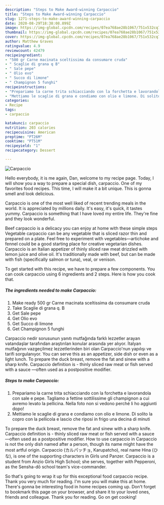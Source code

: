 ```yaml
---
description: "Steps to Make Award-winning Carpaccio"
title: "Steps to Make Award-winning Carpaccio"
slug: 1271-steps-to-make-award-winning-carpaccio
date: 2020-08-29T18:38:08.899Z
image: https://img-global.cpcdn.com/recipes/07ea768ae28b1067/751x532cq70/carpaccio-recipe-main-photo.jpg
thumbnail: https://img-global.cpcdn.com/recipes/07ea768ae28b1067/751x532cq70/carpaccio-recipe-main-photo.jpg
cover: https://img-global.cpcdn.com/recipes/07ea768ae28b1067/751x532cq70/carpaccio-recipe-main-photo.jpg
author: Matthew Graves
ratingvalue: 4.9
reviewcount: 42479
recipeingredient:
- "500 gr Carne macinata sceltissima da consumare cruda"
- " Scaglie di grana q B"
- " Sale pepe"
- " Olio evo"
- " Succo di limone"
- " Champignon 5 funghi"
recipeinstructions:
- "Prepariamo la carne trita schiacciando con la forchetta e lavorandola con sale e pepe. Tagliamo a fettine sottilissime gli champignon a cui avremo levato la pellicina. Nella foto non si vedono perché li ho aggiunti dopo!"
- "Mettiamo le scaglie di grana e condiamo con olio e limone. Di solito la copro con la pellicola e lascio che riposi in frigo una decina di minuti"
categories:
- Recipe
tags:
- carpaccio

katakunci: carpaccio 
nutrition: 203 calories
recipecuisine: American
preptime: "PT26M"
cooktime: "PT51M"
recipeyield: "1"
recipecategory: Dessert

---
```



![Carpaccio](https://img-global.cpcdn.com/recipes/07ea768ae28b1067/751x532cq70/carpaccio-recipe-main-photo.jpg)

Hello everybody, it is me again, Dan, welcome to my recipe page. Today, I will show you a way to prepare a special dish, carpaccio. One of my favorites food recipes. This time, I will make it a bit unique. This is gonna smell and look delicious.

Carpaccio is one of the most well liked of recent trending meals in the world. It is appreciated by millions daily. It's easy, it's quick, it tastes yummy. Carpaccio is something that I have loved my entire life. They're fine and they look wonderful.

Beef carpaccio is a delicacy you can enjoy at home with these simple steps Vegetable carpaccio can be any vegetable that is sliced razor thin and prepared on a plate. Feel free to experiment with vegetables—artichoke and fennel could be a good starting place for creative vegetarian dishes. Carpaccio is an Italian appetizer of thinly sliced raw meat drizzled with lemon juice and olive oil. It&#39;s traditionally made with beef, but can be made with fish (specifically salmon or tuna), veal, or venison.


To get started with this recipe, we have to prepare a few components. You can cook carpaccio using 6 ingredients and 2 steps. Here is how you cook that.

<!--inarticleads1-->

##### The ingredients needed to make Carpaccio:

1. Make ready 500 gr Carne macinata sceltissima da consumare cruda
1. Take  Scaglie di grana q. B
1. Get  Sale pepe
1. Get  Olio evo
1. Get  Succo di limone
1. Get  Champignon 5 funghi


Carpaccio nedir sorusunun yanıtı mutfağında farklı lezzetler arayan vatandaşlar tarafından araştırılan konular arasında yer alıyor. İtalyan mutfağının vazgeçilmez lezzetlerinden biri olan Carpaccio&#39;nun yapılışı ve tarifi sorgulanıyor. You can serve this as an appetizer, side dish or even as a light lunch. To prepare the duck breast, remove the fat and sinew with a sharp knife. Carpaccio definition is - thinly sliced raw meat or fish served with a sauce —often used as a postpositive modifier. 

<!--inarticleads2-->

##### Steps to make Carpaccio:

1. Prepariamo la carne trita schiacciando con la forchetta e lavorandola con sale e pepe. Tagliamo a fettine sottilissime gli champignon a cui avremo levato la pellicina. Nella foto non si vedono perché li ho aggiunti dopo!
1. Mettiamo le scaglie di grana e condiamo con olio e limone. Di solito la copro con la pellicola e lascio che riposi in frigo una decina di minuti


To prepare the duck breast, remove the fat and sinew with a sharp knife. Carpaccio definition is - thinly sliced raw meat or fish served with a sauce —often used as a postpositive modifier. How to use carpaccio in Carpaccio is not the only dish named after a person, though its name might have the most artful origin. Carpaccio (カルパッチョ, Karupatcho), real name Hina (ひな), is one of the supporting characters in Girls und Panzer. Carpaccio is a student from Anzio Girls High School; she serves, together with Pepperoni, as the Sensha-dō school team&#39;s vice-commander. 

So that's going to wrap it up for this exceptional food carpaccio recipe. Thank you very much for reading. I'm sure you will make this at home. There's gonna be interesting food in home recipes coming up. Don't forget to bookmark this page on your browser, and share it to your loved ones, friends and colleague. Thank you for reading. Go on get cooking!

